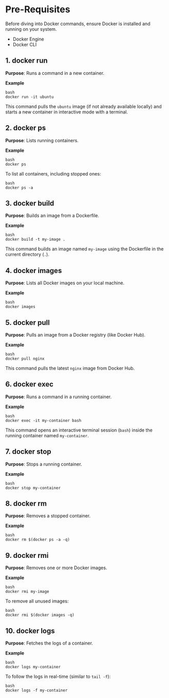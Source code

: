


# Pre-Requisites

Before diving into Docker commands, ensure Docker is installed and running on your system.

-   Docker Engine
-   Docker CLI

## 1\. docker run


 **Purpose**: Runs a command in a new container.
 
**Example**
 
	bash 
	docker run -it ubuntu

This command pulls the `ubuntu` image (if not already available locally) and starts a new container in interactive mode with a terminal.

## 2\. docker ps


 **Purpose**: Lists running containers.
 
**Example**
 
	bash 
	docker ps

To list all containers, including stopped ones:

    bash 
	docker ps -a

## 3\. docker build


 **Purpose**: Builds an image from a Dockerfile.
 
**Example**
 
	bash 
	docker build -t my-image .
This command builds an image named `my-image` using the Dockerfile in the current directory (`.`).

## 4\. docker images


 **Purpose**: Lists all Docker images on your local machine.
 
**Example**
 
	bash 
	docker images


## 5\. docker pull


 **Purpose**: Pulls an image from a Docker registry (like Docker Hub).
 
**Example**
 
	bash 
	docker pull nginx

This command pulls the latest `nginx` image from Docker Hub.

## 6\. docker exec


 **Purpose**: Runs a command in a running container.
 
**Example**
 
	bash 
	docker exec -it my-container bash

This command opens an interactive terminal session (`bash`) inside the running container named `my-container`.

## 7\. docker stop


 **Purpose**: Stops a running container.
 
**Example**
 
	bash 
	docker stop my-container
## 8\. docker rm


 **Purpose**: Removes a stopped container.
 
**Example**
 
	bash 
	docker rm $(docker ps -a -q)

## 9\. docker rmi

 **Purpose**: Removes one or more Docker images.
 
**Example**
 
	bash 
	docker rmi my-image
	
To remove all unused images:

	bash 
	docker rmi $(docker images -q)

## 10\. docker logs

 **Purpose**: Fetches the logs of a container.
 
**Example**
 
	bash 
	docker logs my-container
	
To follow the logs in real-time (similar to `tail -f`):

	bash 
	docker logs -f my-container


<!--stackedit_data:
eyJoaXN0b3J5IjpbLTcwOTU5MTI2MSwtMjg4MTI5NzYxLDczMD
k5ODExNl19
-->